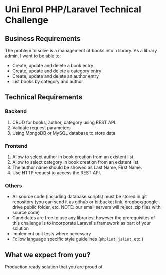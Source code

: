 # Uni Enrol PHP/Laravel Technical Challenge

## Business Requirements

The problem to solve is a management of books into a library. As a library admin, I want to be able to:

- Create, update and delete a book entry
- Create, update and delete a category entry
- Create, update and delete an author entry
- List books by category and author

## Technical Requirements

### Backend
1. CRUD for books, author, category using REST API.
2. Validate request parameters
3. Using MongoDB or MySQL database to store data

### Frontend
1. Allow to select author in book creation from an existent list.
2. Allow to select category in book creation from an existent list.
3. The author name should be showed as Last Name, First Name.
4. Use HTTP request to access the REST API.

### Others
* All source code (including database scripts) must be stored in git repository (you can send it as github or bitbucket link, dropbox/google drive public folder, etc. NOTE: our email servers will reject .zip files with source code)
* Candidates are free to use any libraries, however the prerequisites of this challenge is to incorporate Laravel's framework as part of your solution
* Implement unit tests where necessary
* Follow language specific style guidelines (`phplint`, `jslint`, etc.)

## What we expect from you?
Production ready solution that you are proud of

